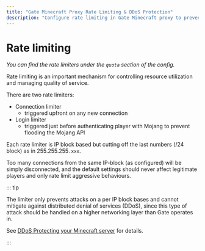 ```yaml
---
title: "Gate Minecraft Proxy Rate Limiting & DDoS Protection"
description: "Configure rate limiting in Gate Minecraft proxy to prevent abuse and attacks. IP-based connection and login limiters for server protection and quality control."
---
```


# Rate limiting

_You can find the rate limiters under the `quota` section of the config._

Rate limiting is an important mechanism for controlling
resource utilization and managing quality of service.

There are two rate limiters:
- Connection limiter
  - triggered upfront on any new connection
- Login limiter
  - triggered just before authenticating player with Mojang
    to prevent flooding the Mojang API

Each rate limiter is IP block based but cutting off
the last numbers (/24 block) as in 255.255.255`.xxx`.

Too many connections from the same IP-block (as configured)
will be simply disconnected, and the default settings should
never affect legitimate players and only rate limit aggressive
behaviours.


::: tip

The limiter only prevents attacks on a per IP block bases
and cannot mitigate against distributed denial of services (DDoS), since this type
of attack should be handled on a higher networking layer than Gate operates in.

See [DDoS Protecting your Minecraft server](/guide/security/ddos) for details.

:::
